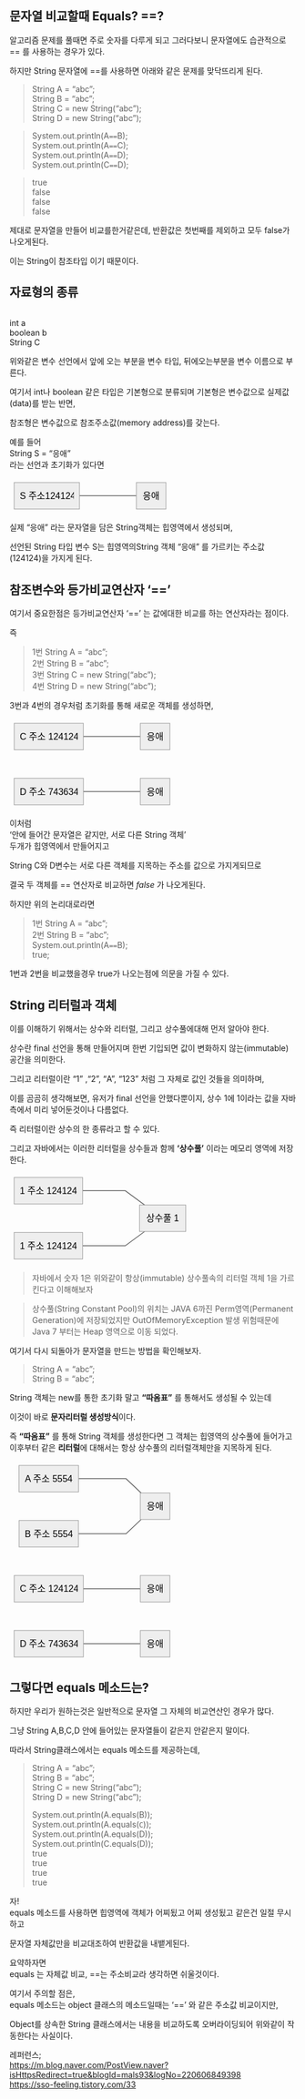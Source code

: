 <h2 id="문자열-비교할때-equals-">문자열 비교할때 Equals? ==?</h2>
<p>알고리즘 문제를 풀때면 주로 숫자를 다루게 되고 그러다보니 문자열에도 습관적으로 == 를 사용하는 경우가 있다.</p>
<p>하지만 String 문자열에 ==를 사용하면 아래와 같은 문제를 맞닥뜨리게 된다.</p>
<blockquote>
<p>String A = “abc”;<br>
String B = “abc”;<br>
String C = new String(“abc”);<br>
String D = new String(“abc”);</p>
</blockquote>
<blockquote>
<p>System.out.println(A<code>==</code>B);<br>
System.out.println(A<code>==</code>C);<br>
System.out.println(A<code>==</code>D);<br>
System.out.println(C<code>==</code>D);</p>
</blockquote>
<blockquote>
<p>true<br>
false<br>
false<br>
false</p>
</blockquote>
<p>제대로 문자열을 만들어 비교를한거같은데, 반환값은 첫번째를 제외하고 모두 false가 나오게된다.</p>
<p>이는 String이 참조타입 이기 때문이다.</p>
<h2 id="자료형의-종류">자료형의 종류</h2>
<p><img src="https://mblogthumb-phinf.pstatic.net/MjAyMDA5MjNfMjEx/MDAxNjAwODUyOTUzMjE1.pWXQyu3gMJF_cghtMZb764FHAyJ6M0J_xOKJNCxtKiwg.Jb3LXhO_D5cuWcHAMceFIZTw-h9z3upyFvv2romZVzMg.PNG.cdi098/image.png?type=w800" alt=""></p>
<p>int a<br>
boolean b<br>
String C</p>
<p>위와같은 변수 선언에서 앞에 오는 부분을 변수 타입, 뒤에오는부분을 변수 이름으로 부른다.</p>
<p>여기서 int나 boolean 같은 타입은 기본형으로 분류되며 기본형은 변수값으로 실제값(data)를 받는 반면,</p>
<p>참조형은 변수값으로 참조주소값(memory address)를 갖는다.</p>
<p>예를 들어<br>
String S = “응애”<br>
라는 선언과 초기화가 있다면</p>
<pre class=" language-mermaid"><svg id="mermaid-svg-dUsdhLpiRHLvkMB8" width="100%" xmlns="http://www.w3.org/2000/svg" xmlns:xlink="http://www.w3.org/1999/xlink" height="62.66666793823242" style="max-width: 282.8645935058594px;" viewBox="0.000003814697265625 0 282.8645935058594 62.66666793823242"><style>#mermaid-svg-dUsdhLpiRHLvkMB8{font-family:"trebuchet ms",verdana,arial,sans-serif;font-size:16px;fill:#000000;}#mermaid-svg-dUsdhLpiRHLvkMB8 .error-icon{fill:#552222;}#mermaid-svg-dUsdhLpiRHLvkMB8 .error-text{fill:#552222;stroke:#552222;}#mermaid-svg-dUsdhLpiRHLvkMB8 .edge-thickness-normal{stroke-width:2px;}#mermaid-svg-dUsdhLpiRHLvkMB8 .edge-thickness-thick{stroke-width:3.5px;}#mermaid-svg-dUsdhLpiRHLvkMB8 .edge-pattern-solid{stroke-dasharray:0;}#mermaid-svg-dUsdhLpiRHLvkMB8 .edge-pattern-dashed{stroke-dasharray:3;}#mermaid-svg-dUsdhLpiRHLvkMB8 .edge-pattern-dotted{stroke-dasharray:2;}#mermaid-svg-dUsdhLpiRHLvkMB8 .marker{fill:#666;stroke:#666;}#mermaid-svg-dUsdhLpiRHLvkMB8 .marker.cross{stroke:#666;}#mermaid-svg-dUsdhLpiRHLvkMB8 svg{font-family:"trebuchet ms",verdana,arial,sans-serif;font-size:16px;}#mermaid-svg-dUsdhLpiRHLvkMB8 .label{font-family:"trebuchet ms",verdana,arial,sans-serif;color:#000000;}#mermaid-svg-dUsdhLpiRHLvkMB8 .cluster-label text{fill:#333;}#mermaid-svg-dUsdhLpiRHLvkMB8 .cluster-label span{color:#333;}#mermaid-svg-dUsdhLpiRHLvkMB8 .label text,#mermaid-svg-dUsdhLpiRHLvkMB8 span{fill:#000000;color:#000000;}#mermaid-svg-dUsdhLpiRHLvkMB8 .node rect,#mermaid-svg-dUsdhLpiRHLvkMB8 .node circle,#mermaid-svg-dUsdhLpiRHLvkMB8 .node ellipse,#mermaid-svg-dUsdhLpiRHLvkMB8 .node polygon,#mermaid-svg-dUsdhLpiRHLvkMB8 .node path{fill:#eee;stroke:#999;stroke-width:1px;}#mermaid-svg-dUsdhLpiRHLvkMB8 .node .label{text-align:center;}#mermaid-svg-dUsdhLpiRHLvkMB8 .node.clickable{cursor:pointer;}#mermaid-svg-dUsdhLpiRHLvkMB8 .arrowheadPath{fill:#333333;}#mermaid-svg-dUsdhLpiRHLvkMB8 .edgePath .path{stroke:#666;stroke-width:1.5px;}#mermaid-svg-dUsdhLpiRHLvkMB8 .flowchart-link{stroke:#666;fill:none;}#mermaid-svg-dUsdhLpiRHLvkMB8 .edgeLabel{background-color:white;text-align:center;}#mermaid-svg-dUsdhLpiRHLvkMB8 .edgeLabel rect{opacity:0.5;background-color:white;fill:white;}#mermaid-svg-dUsdhLpiRHLvkMB8 .cluster rect{fill:hsl(210,66.6666666667%,95%);stroke:#26a;stroke-width:1px;}#mermaid-svg-dUsdhLpiRHLvkMB8 .cluster text{fill:#333;}#mermaid-svg-dUsdhLpiRHLvkMB8 .cluster span{color:#333;}#mermaid-svg-dUsdhLpiRHLvkMB8 div.mermaidTooltip{position:absolute;text-align:center;max-width:200px;padding:2px;font-family:"trebuchet ms",verdana,arial,sans-serif;font-size:12px;background:hsl(-160,0%,93.3333333333%);border:1px solid #26a;border-radius:2px;pointer-events:none;z-index:100;}#mermaid-svg-dUsdhLpiRHLvkMB8:root{--mermaid-font-family:"trebuchet ms",verdana,arial,sans-serif;}#mermaid-svg-dUsdhLpiRHLvkMB8 flowchart{fill:apa;}</style><g><g class="output"><g class="clusters"></g><g class="edgePaths"><g class="edgePath LS-A LE-B" id="L-A-B" style="opacity: 1;"><path class="path" d="M122.86458587646484,31.33333396911621L147.86458587646484,31.33333396911621L172.86458587646484,31.33333396911621L197.86458587646484,31.33333396911621L222.86458587646484,31.33333396911621" marker-end="url(https://stackedit.io/app#arrowhead19)" style="fill:none"></path><defs><marker id="arrowhead19" viewBox="0 0 10 10" refX="9" refY="5" markerUnits="strokeWidth" markerWidth="8" markerHeight="6" orient="auto"><path d="M 0 0 L 0 0 L 0 0 z" style="fill: #333"></path></marker></defs></g></g><g class="edgeLabels"><g class="edgeLabel" transform="" style="opacity: 1;"><g transform="translate(0,0)" class="label"><rect rx="0" ry="0" width="0" height="0"></rect><foreignObject width="0" height="0"><div xmlns="http://www.w3.org/1999/xhtml" style="display: inline-block; white-space: nowrap;"><span id="L-L-A-B" class="edgeLabel L-LS-A' L-LE-B"></span></div></foreignObject></g></g></g><g class="nodes"><g class="node default" id="flowchart-A-74" transform="translate(65.43229293823242,31.33333396911621)" style="opacity: 1;"><rect rx="0" ry="0" x="-57.43229293823242" y="-23.33333396911621" width="114.86458587646484" height="46.66666793823242" class="label-container"></rect><g class="label" transform="translate(0,0)"><g transform="translate(-47.43229293823242,-13.333333969116211)"><foreignObject width="94.86458587646484" height="26.666667938232422"><div xmlns="http://www.w3.org/1999/xhtml" style="display: inline-block; white-space: nowrap;">S 주소124124</div></foreignObject></g></g></g><g class="node default" id="flowchart-B-75" transform="translate(248.86458587646484,31.33333396911621)" style="opacity: 1;"><rect rx="0" ry="0" x="-26" y="-23.33333396911621" width="52" height="46.66666793823242" class="label-container"></rect><g class="label" transform="translate(0,0)"><g transform="translate(-16,-13.333333969116211)"><foreignObject width="32" height="26.666667938232422"><div xmlns="http://www.w3.org/1999/xhtml" style="display: inline-block; white-space: nowrap;">응애</div></foreignObject></g></g></g></g></g></g></svg></pre>
<p>실제 “응애” 라는 문자열을 담은 String객체는 힙영역에서 생성되며,</p>
<p>선언된 String 타입 변수 S는 힙영역의String 객체 “응애” 를 가르키는 주소값(124124)을 가지게 된다.</p>
<h2 id="참조변수와-등가비교연산자-">참조변수와 등가비교연산자 ‘==’</h2>
<p>여기서 중요한점은  등가비교연산자 ‘==’ 는 값에대한 비교를 하는 연산자라는 점이다.</p>
<p>즉</p>
<blockquote>
<p>1번 String A = “abc”;<br>
2번 String B = “abc”;<br>
3번 String C = new String(“abc”);<br>
4번 String D = new String(“abc”);</p>
</blockquote>
<p>3번과 4번의 경우처럼 초기화를 통해 새로운 객체를 생성하면,</p>
<pre class=" language-mermaid"><svg id="mermaid-svg-ovVsBvNV34LdK48z" width="100%" xmlns="http://www.w3.org/2000/svg" xmlns:xlink="http://www.w3.org/1999/xlink" height="159.3333282470703" style="max-width: 289.8021240234375px;" viewBox="0.000003814697265625 0 289.8021240234375 159.3333282470703"><style>#mermaid-svg-ovVsBvNV34LdK48z{font-family:"trebuchet ms",verdana,arial,sans-serif;font-size:16px;fill:#000000;}#mermaid-svg-ovVsBvNV34LdK48z .error-icon{fill:#552222;}#mermaid-svg-ovVsBvNV34LdK48z .error-text{fill:#552222;stroke:#552222;}#mermaid-svg-ovVsBvNV34LdK48z .edge-thickness-normal{stroke-width:2px;}#mermaid-svg-ovVsBvNV34LdK48z .edge-thickness-thick{stroke-width:3.5px;}#mermaid-svg-ovVsBvNV34LdK48z .edge-pattern-solid{stroke-dasharray:0;}#mermaid-svg-ovVsBvNV34LdK48z .edge-pattern-dashed{stroke-dasharray:3;}#mermaid-svg-ovVsBvNV34LdK48z .edge-pattern-dotted{stroke-dasharray:2;}#mermaid-svg-ovVsBvNV34LdK48z .marker{fill:#666;stroke:#666;}#mermaid-svg-ovVsBvNV34LdK48z .marker.cross{stroke:#666;}#mermaid-svg-ovVsBvNV34LdK48z svg{font-family:"trebuchet ms",verdana,arial,sans-serif;font-size:16px;}#mermaid-svg-ovVsBvNV34LdK48z .label{font-family:"trebuchet ms",verdana,arial,sans-serif;color:#000000;}#mermaid-svg-ovVsBvNV34LdK48z .cluster-label text{fill:#333;}#mermaid-svg-ovVsBvNV34LdK48z .cluster-label span{color:#333;}#mermaid-svg-ovVsBvNV34LdK48z .label text,#mermaid-svg-ovVsBvNV34LdK48z span{fill:#000000;color:#000000;}#mermaid-svg-ovVsBvNV34LdK48z .node rect,#mermaid-svg-ovVsBvNV34LdK48z .node circle,#mermaid-svg-ovVsBvNV34LdK48z .node ellipse,#mermaid-svg-ovVsBvNV34LdK48z .node polygon,#mermaid-svg-ovVsBvNV34LdK48z .node path{fill:#eee;stroke:#999;stroke-width:1px;}#mermaid-svg-ovVsBvNV34LdK48z .node .label{text-align:center;}#mermaid-svg-ovVsBvNV34LdK48z .node.clickable{cursor:pointer;}#mermaid-svg-ovVsBvNV34LdK48z .arrowheadPath{fill:#333333;}#mermaid-svg-ovVsBvNV34LdK48z .edgePath .path{stroke:#666;stroke-width:1.5px;}#mermaid-svg-ovVsBvNV34LdK48z .flowchart-link{stroke:#666;fill:none;}#mermaid-svg-ovVsBvNV34LdK48z .edgeLabel{background-color:white;text-align:center;}#mermaid-svg-ovVsBvNV34LdK48z .edgeLabel rect{opacity:0.5;background-color:white;fill:white;}#mermaid-svg-ovVsBvNV34LdK48z .cluster rect{fill:hsl(210,66.6666666667%,95%);stroke:#26a;stroke-width:1px;}#mermaid-svg-ovVsBvNV34LdK48z .cluster text{fill:#333;}#mermaid-svg-ovVsBvNV34LdK48z .cluster span{color:#333;}#mermaid-svg-ovVsBvNV34LdK48z div.mermaidTooltip{position:absolute;text-align:center;max-width:200px;padding:2px;font-family:"trebuchet ms",verdana,arial,sans-serif;font-size:12px;background:hsl(-160,0%,93.3333333333%);border:1px solid #26a;border-radius:2px;pointer-events:none;z-index:100;}#mermaid-svg-ovVsBvNV34LdK48z:root{--mermaid-font-family:"trebuchet ms",verdana,arial,sans-serif;}#mermaid-svg-ovVsBvNV34LdK48z flowchart{fill:apa;}</style><g><g class="output"><g class="clusters"></g><g class="edgePaths"><g class="edgePath LS-A LE-B" id="L-A-B" style="opacity: 1;"><path class="path" d="M129.68229293823242,31.33333396911621L154.80208587646484,31.33333396911621L179.80208587646484,31.33333396911621L204.80208587646484,31.33333396911621L229.80208587646484,31.33333396911621" marker-end="url(https://stackedit.io/app#arrowhead20)" style="fill:none"></path><defs><marker id="arrowhead20" viewBox="0 0 10 10" refX="9" refY="5" markerUnits="strokeWidth" markerWidth="8" markerHeight="6" orient="auto"><path d="M 0 0 L 0 0 L 0 0 z" style="fill: #333"></path></marker></defs></g><g class="edgePath LS-C LE-D" id="L-C-D" style="opacity: 1;"><path class="path" d="M129.80208587646484,128.00000190734863L154.80208587646484,128.00000190734863L179.80208587646484,128.00000190734863L204.80208587646484,128.00000190734863L229.80208587646484,128.00000190734863" marker-end="url(https://stackedit.io/app#arrowhead21)" style="fill:none"></path><defs><marker id="arrowhead21" viewBox="0 0 10 10" refX="9" refY="5" markerUnits="strokeWidth" markerWidth="8" markerHeight="6" orient="auto"><path d="M 0 0 L 0 0 L 0 0 z" style="fill: #333"></path></marker></defs></g></g><g class="edgeLabels"><g class="edgeLabel" transform="" style="opacity: 1;"><g transform="translate(0,0)" class="label"><rect rx="0" ry="0" width="0" height="0"></rect><foreignObject width="0" height="0"><div xmlns="http://www.w3.org/1999/xhtml" style="display: inline-block; white-space: nowrap;"><span id="L-L-A-B" class="edgeLabel L-LS-A' L-LE-B"></span></div></foreignObject></g></g><g class="edgeLabel" transform="" style="opacity: 1;"><g transform="translate(0,0)" class="label"><rect rx="0" ry="0" width="0" height="0"></rect><foreignObject width="0" height="0"><div xmlns="http://www.w3.org/1999/xhtml" style="display: inline-block; white-space: nowrap;"><span id="L-L-C-D" class="edgeLabel L-LS-C' L-LE-D"></span></div></foreignObject></g></g></g><g class="nodes"><g class="node default" id="flowchart-A-80" transform="translate(68.90104293823242,31.33333396911621)" style="opacity: 1;"><rect rx="0" ry="0" x="-60.78125" y="-23.33333396911621" width="121.5625" height="46.66666793823242" class="label-container"></rect><g class="label" transform="translate(0,0)"><g transform="translate(-50.78125,-13.333333969116211)"><foreignObject width="101.5625" height="26.666667938232422"><div xmlns="http://www.w3.org/1999/xhtml" style="display: inline-block; white-space: nowrap;">C 주소 124124</div></foreignObject></g></g></g><g class="node default" id="flowchart-B-81" transform="translate(255.80208587646484,31.33333396911621)" style="opacity: 1;"><rect rx="0" ry="0" x="-26" y="-23.33333396911621" width="52" height="46.66666793823242" class="label-container"></rect><g class="label" transform="translate(0,0)"><g transform="translate(-16,-13.333333969116211)"><foreignObject width="32" height="26.666667938232422"><div xmlns="http://www.w3.org/1999/xhtml" style="display: inline-block; white-space: nowrap;">응애</div></foreignObject></g></g></g><g class="node default" id="flowchart-C-82" transform="translate(68.90104293823242,128.00000190734863)" style="opacity: 1;"><rect rx="0" ry="0" x="-60.90104293823242" y="-23.33333396911621" width="121.80208587646484" height="46.66666793823242" class="label-container"></rect><g class="label" transform="translate(0,0)"><g transform="translate(-50.90104293823242,-13.333333969116211)"><foreignObject width="101.80208587646484" height="26.666667938232422"><div xmlns="http://www.w3.org/1999/xhtml" style="display: inline-block; white-space: nowrap;">D 주소 743634</div></foreignObject></g></g></g><g class="node default" id="flowchart-D-83" transform="translate(255.80208587646484,128.00000190734863)" style="opacity: 1;"><rect rx="0" ry="0" x="-26" y="-23.33333396911621" width="52" height="46.66666793823242" class="label-container"></rect><g class="label" transform="translate(0,0)"><g transform="translate(-16,-13.333333969116211)"><foreignObject width="32" height="26.666667938232422"><div xmlns="http://www.w3.org/1999/xhtml" style="display: inline-block; white-space: nowrap;">응애</div></foreignObject></g></g></g></g></g></g></svg></pre>
<p>이처럼<br>
‘안에 들어간 문자열은 같지만, 서로 다른 String 객체’<br>
두개가 힙영역에서 만들어지고</p>
<p>String C와 D변수는 서로 다른 객체를 지목하는 주소를 값으로 가지게되므로</p>
<p>결국 두 객체를 == 연산자로 비교하면 <em>false</em> 가 나오게된다.</p>
<p>하지만 위의 논리대로라면</p>
<blockquote>
<p>1번 String A = “abc”;<br>
2번 String B = “abc”;<br>
System.out.println(A<code>==</code>B);<br>
true;</p>
</blockquote>
<p>1번과 2번을 비교했을경우 true가 나오는점에 의문을 가질 수 있다.</p>
<h2 id="string-리터럴과-객체">String 리터럴과 객체</h2>
<p>이를 이해하기 위해서는 상수와 리터럴, 그리고 상수풀에대해 먼저 알아야 한다.</p>
<p>상수란 final 선언을 통해 만들어지며 한번 기입되면 값이 변화하지 않는(immutable) 공간을 의미한다.</p>
<p>그리고 리터럴이란 “1” ,“2”, “A”, “123”  처럼 그 자체로 값인 것들을 의미하며,</p>
<p>이를 곰곰히 생각해보면, 유저가 final 선언을 안했다뿐이지, 상수 1에 1이라는 값을 자바측에서 미리 넣어둔것이나 다름없다.</p>
<p>즉 리터럴이란 상수의 한 종류라고 할 수 있다.</p>
<p>그리고 자바에서는 이러한 리터럴을 상수들과 함께 <strong>‘상수풀’</strong> 이라는 메모리 영역에 저장한다.</p>
<pre class=" language-mermaid"><svg id="mermaid-svg-4NsHeIo5qmwRVw2q" width="100%" xmlns="http://www.w3.org/2000/svg" xmlns:xlink="http://www.w3.org/1999/xlink" height="159.3333282470703" style="max-width: 317.59375px;" viewBox="0 0 317.59375 159.3333282470703"><style>#mermaid-svg-4NsHeIo5qmwRVw2q{font-family:"trebuchet ms",verdana,arial,sans-serif;font-size:16px;fill:#000000;}#mermaid-svg-4NsHeIo5qmwRVw2q .error-icon{fill:#552222;}#mermaid-svg-4NsHeIo5qmwRVw2q .error-text{fill:#552222;stroke:#552222;}#mermaid-svg-4NsHeIo5qmwRVw2q .edge-thickness-normal{stroke-width:2px;}#mermaid-svg-4NsHeIo5qmwRVw2q .edge-thickness-thick{stroke-width:3.5px;}#mermaid-svg-4NsHeIo5qmwRVw2q .edge-pattern-solid{stroke-dasharray:0;}#mermaid-svg-4NsHeIo5qmwRVw2q .edge-pattern-dashed{stroke-dasharray:3;}#mermaid-svg-4NsHeIo5qmwRVw2q .edge-pattern-dotted{stroke-dasharray:2;}#mermaid-svg-4NsHeIo5qmwRVw2q .marker{fill:#666;stroke:#666;}#mermaid-svg-4NsHeIo5qmwRVw2q .marker.cross{stroke:#666;}#mermaid-svg-4NsHeIo5qmwRVw2q svg{font-family:"trebuchet ms",verdana,arial,sans-serif;font-size:16px;}#mermaid-svg-4NsHeIo5qmwRVw2q .label{font-family:"trebuchet ms",verdana,arial,sans-serif;color:#000000;}#mermaid-svg-4NsHeIo5qmwRVw2q .cluster-label text{fill:#333;}#mermaid-svg-4NsHeIo5qmwRVw2q .cluster-label span{color:#333;}#mermaid-svg-4NsHeIo5qmwRVw2q .label text,#mermaid-svg-4NsHeIo5qmwRVw2q span{fill:#000000;color:#000000;}#mermaid-svg-4NsHeIo5qmwRVw2q .node rect,#mermaid-svg-4NsHeIo5qmwRVw2q .node circle,#mermaid-svg-4NsHeIo5qmwRVw2q .node ellipse,#mermaid-svg-4NsHeIo5qmwRVw2q .node polygon,#mermaid-svg-4NsHeIo5qmwRVw2q .node path{fill:#eee;stroke:#999;stroke-width:1px;}#mermaid-svg-4NsHeIo5qmwRVw2q .node .label{text-align:center;}#mermaid-svg-4NsHeIo5qmwRVw2q .node.clickable{cursor:pointer;}#mermaid-svg-4NsHeIo5qmwRVw2q .arrowheadPath{fill:#333333;}#mermaid-svg-4NsHeIo5qmwRVw2q .edgePath .path{stroke:#666;stroke-width:1.5px;}#mermaid-svg-4NsHeIo5qmwRVw2q .flowchart-link{stroke:#666;fill:none;}#mermaid-svg-4NsHeIo5qmwRVw2q .edgeLabel{background-color:white;text-align:center;}#mermaid-svg-4NsHeIo5qmwRVw2q .edgeLabel rect{opacity:0.5;background-color:white;fill:white;}#mermaid-svg-4NsHeIo5qmwRVw2q .cluster rect{fill:hsl(210,66.6666666667%,95%);stroke:#26a;stroke-width:1px;}#mermaid-svg-4NsHeIo5qmwRVw2q .cluster text{fill:#333;}#mermaid-svg-4NsHeIo5qmwRVw2q .cluster span{color:#333;}#mermaid-svg-4NsHeIo5qmwRVw2q div.mermaidTooltip{position:absolute;text-align:center;max-width:200px;padding:2px;font-family:"trebuchet ms",verdana,arial,sans-serif;font-size:12px;background:hsl(-160,0%,93.3333333333%);border:1px solid #26a;border-radius:2px;pointer-events:none;z-index:100;}#mermaid-svg-4NsHeIo5qmwRVw2q:root{--mermaid-font-family:"trebuchet ms",verdana,arial,sans-serif;}#mermaid-svg-4NsHeIo5qmwRVw2q flowchart{fill:apa;}</style><g><g class="output"><g class="clusters"></g><g class="edgePaths"><g class="edgePath LS-A LE-B" id="L-A-B" style="opacity: 1;"><path class="path" d="M128.375,31.33333396911621L153.375,31.33333396911621L178.375,31.33333396911621L203.375,31.33333396911621L237.31088317429268,56.33333396911621" marker-end="url(https://stackedit.io/app#arrowhead22)" style="fill:none"></path><defs><marker id="arrowhead22" viewBox="0 0 10 10" refX="9" refY="5" markerUnits="strokeWidth" markerWidth="8" markerHeight="6" orient="auto"><path d="M 0 0 L 0 0 L 0 0 z" style="fill: #333"></path></marker></defs></g><g class="edgePath LS-C LE-B" id="L-C-B" style="opacity: 1;"><path class="path" d="M128.375,128.00000190734863L153.375,128.00000190734863L178.375,128.00000190734863L203.375,128.00000190734863L237.31088317429268,103.00000190734863" marker-end="url(https://stackedit.io/app#arrowhead23)" style="fill:none"></path><defs><marker id="arrowhead23" viewBox="0 0 10 10" refX="9" refY="5" markerUnits="strokeWidth" markerWidth="8" markerHeight="6" orient="auto"><path d="M 0 0 L 0 0 L 0 0 z" style="fill: #333"></path></marker></defs></g></g><g class="edgeLabels"><g class="edgeLabel" transform="" style="opacity: 1;"><g transform="translate(0,0)" class="label"><rect rx="0" ry="0" width="0" height="0"></rect><foreignObject width="0" height="0"><div xmlns="http://www.w3.org/1999/xhtml" style="display: inline-block; white-space: nowrap;"><span id="L-L-A-B" class="edgeLabel L-LS-A' L-LE-B"></span></div></foreignObject></g></g><g class="edgeLabel" transform="" style="opacity: 1;"><g transform="translate(0,0)" class="label"><rect rx="0" ry="0" width="0" height="0"></rect><foreignObject width="0" height="0"><div xmlns="http://www.w3.org/1999/xhtml" style="display: inline-block; white-space: nowrap;"><span id="L-L-C-B" class="edgeLabel L-LS-C' L-LE-B"></span></div></foreignObject></g></g></g><g class="nodes"><g class="node default" id="flowchart-A-88" transform="translate(68.1875,31.33333396911621)" style="opacity: 1;"><rect rx="0" ry="0" x="-60.1875" y="-23.33333396911621" width="120.375" height="46.66666793823242" class="label-container"></rect><g class="label" transform="translate(0,0)"><g transform="translate(-50.1875,-13.333333969116211)"><foreignObject width="100.375" height="26.666667938232422"><div xmlns="http://www.w3.org/1999/xhtml" style="display: inline-block; white-space: nowrap;">1 주소 124124</div></foreignObject></g></g></g><g class="node default" id="flowchart-B-89" transform="translate(268.984375,79.66666793823242)" style="opacity: 1;"><rect rx="0" ry="0" x="-40.609375" y="-23.33333396911621" width="81.21875" height="46.66666793823242" class="label-container"></rect><g class="label" transform="translate(0,0)"><g transform="translate(-30.609375,-13.333333969116211)"><foreignObject width="61.21875" height="26.666667938232422"><div xmlns="http://www.w3.org/1999/xhtml" style="display: inline-block; white-space: nowrap;">상수풀 1</div></foreignObject></g></g></g><g class="node default" id="flowchart-C-90" transform="translate(68.1875,128.00000190734863)" style="opacity: 1;"><rect rx="0" ry="0" x="-60.1875" y="-23.33333396911621" width="120.375" height="46.66666793823242" class="label-container"></rect><g class="label" transform="translate(0,0)"><g transform="translate(-50.1875,-13.333333969116211)"><foreignObject width="100.375" height="26.666667938232422"><div xmlns="http://www.w3.org/1999/xhtml" style="display: inline-block; white-space: nowrap;">1 주소 124124</div></foreignObject></g></g></g></g></g></g></svg></pre>
<blockquote>
<p>자바에서 숫자 1은 위와같이 항상(immutable) 상수풀속의 리터럴 객체 1을 가르킨다고 이해해보자</p>
</blockquote>
<blockquote>
<p>상수풀(String Constant Pool)의 위치는 JAVA 6까진 Perm영역(Permanent Generation)에 저장되었지만 OutOfMemoryException 발생 위험때문에 Java 7 부터는 Heap 영역으로 이동 되었다.</p>
</blockquote>
<p>여기서 다시 되돌아가 문자열을 만드는 방법을 확인해보자.</p>
<blockquote>
<p>String A = “abc”;<br>
String B = “abc”;</p>
</blockquote>
<p>String 객체는 new를 통한 초기화 말고  <strong>“따옴표”</strong> 를 통해서도 생성될 수 있는데</p>
<p>이것이 바로 <strong>문자리터럴 생성방식</strong>이다.</p>
<p>즉 <strong>“따옴표”</strong> 를 통해 String 객체를 생성한다면 그 객체는 힙영역의 상수풀에 들어가고 이후부터 같은 <strong>리터럴</strong>에 대해서는 항상 상수풀의 리터럴객체만을 지목하게 된다.</p>
<pre class=" language-mermaid"><svg id="mermaid-svg-snO2geN0JPSp8vg3" width="100%" xmlns="http://www.w3.org/2000/svg" xmlns:xlink="http://www.w3.org/1999/xlink" height="352.6666564941406" style="max-width: 289.8021240234375px;" viewBox="0.000003814697265625 0 289.8021240234375 352.6666564941406"><style>#mermaid-svg-snO2geN0JPSp8vg3{font-family:"trebuchet ms",verdana,arial,sans-serif;font-size:16px;fill:#000000;}#mermaid-svg-snO2geN0JPSp8vg3 .error-icon{fill:#552222;}#mermaid-svg-snO2geN0JPSp8vg3 .error-text{fill:#552222;stroke:#552222;}#mermaid-svg-snO2geN0JPSp8vg3 .edge-thickness-normal{stroke-width:2px;}#mermaid-svg-snO2geN0JPSp8vg3 .edge-thickness-thick{stroke-width:3.5px;}#mermaid-svg-snO2geN0JPSp8vg3 .edge-pattern-solid{stroke-dasharray:0;}#mermaid-svg-snO2geN0JPSp8vg3 .edge-pattern-dashed{stroke-dasharray:3;}#mermaid-svg-snO2geN0JPSp8vg3 .edge-pattern-dotted{stroke-dasharray:2;}#mermaid-svg-snO2geN0JPSp8vg3 .marker{fill:#666;stroke:#666;}#mermaid-svg-snO2geN0JPSp8vg3 .marker.cross{stroke:#666;}#mermaid-svg-snO2geN0JPSp8vg3 svg{font-family:"trebuchet ms",verdana,arial,sans-serif;font-size:16px;}#mermaid-svg-snO2geN0JPSp8vg3 .label{font-family:"trebuchet ms",verdana,arial,sans-serif;color:#000000;}#mermaid-svg-snO2geN0JPSp8vg3 .cluster-label text{fill:#333;}#mermaid-svg-snO2geN0JPSp8vg3 .cluster-label span{color:#333;}#mermaid-svg-snO2geN0JPSp8vg3 .label text,#mermaid-svg-snO2geN0JPSp8vg3 span{fill:#000000;color:#000000;}#mermaid-svg-snO2geN0JPSp8vg3 .node rect,#mermaid-svg-snO2geN0JPSp8vg3 .node circle,#mermaid-svg-snO2geN0JPSp8vg3 .node ellipse,#mermaid-svg-snO2geN0JPSp8vg3 .node polygon,#mermaid-svg-snO2geN0JPSp8vg3 .node path{fill:#eee;stroke:#999;stroke-width:1px;}#mermaid-svg-snO2geN0JPSp8vg3 .node .label{text-align:center;}#mermaid-svg-snO2geN0JPSp8vg3 .node.clickable{cursor:pointer;}#mermaid-svg-snO2geN0JPSp8vg3 .arrowheadPath{fill:#333333;}#mermaid-svg-snO2geN0JPSp8vg3 .edgePath .path{stroke:#666;stroke-width:1.5px;}#mermaid-svg-snO2geN0JPSp8vg3 .flowchart-link{stroke:#666;fill:none;}#mermaid-svg-snO2geN0JPSp8vg3 .edgeLabel{background-color:white;text-align:center;}#mermaid-svg-snO2geN0JPSp8vg3 .edgeLabel rect{opacity:0.5;background-color:white;fill:white;}#mermaid-svg-snO2geN0JPSp8vg3 .cluster rect{fill:hsl(210,66.6666666667%,95%);stroke:#26a;stroke-width:1px;}#mermaid-svg-snO2geN0JPSp8vg3 .cluster text{fill:#333;}#mermaid-svg-snO2geN0JPSp8vg3 .cluster span{color:#333;}#mermaid-svg-snO2geN0JPSp8vg3 div.mermaidTooltip{position:absolute;text-align:center;max-width:200px;padding:2px;font-family:"trebuchet ms",verdana,arial,sans-serif;font-size:12px;background:hsl(-160,0%,93.3333333333%);border:1px solid #26a;border-radius:2px;pointer-events:none;z-index:100;}#mermaid-svg-snO2geN0JPSp8vg3:root{--mermaid-font-family:"trebuchet ms",verdana,arial,sans-serif;}#mermaid-svg-snO2geN0JPSp8vg3 flowchart{fill:apa;}</style><g><g class="output"><g class="clusters"></g><g class="edgePaths"><g class="edgePath LS-x LE-f" id="L-x-f" style="opacity: 1;"><path class="path" d="M121.22396087646484,31.33333396911621L154.80208587646484,31.33333396911621L179.80208587646484,31.33333396911621L204.80208587646484,31.33333396911621L231.1813958742956,56.33333396911621" marker-end="url(https://stackedit.io/app#arrowhead24)" style="fill:none"></path><defs><marker id="arrowhead24" viewBox="0 0 10 10" refX="9" refY="5" markerUnits="strokeWidth" markerWidth="8" markerHeight="6" orient="auto"><path d="M 0 0 L 0 0 L 0 0 z" style="fill: #333"></path></marker></defs></g><g class="edgePath LS-z LE-f" id="L-z-f" style="opacity: 1;"><path class="path" d="M121.03125,128.00000190734863L154.80208587646484,128.00000190734863L179.80208587646484,128.00000190734863L204.80208587646484,128.00000190734863L231.1813958742956,103.00000190734863" marker-end="url(https://stackedit.io/app#arrowhead25)" style="fill:none"></path><defs><marker id="arrowhead25" viewBox="0 0 10 10" refX="9" refY="5" markerUnits="strokeWidth" markerWidth="8" markerHeight="6" orient="auto"><path d="M 0 0 L 0 0 L 0 0 z" style="fill: #333"></path></marker></defs></g><g class="edgePath LS-A LE-B" id="L-A-B" style="opacity: 1;"><path class="path" d="M129.68229293823242,224.66666984558105L154.80208587646484,224.66666984558105L179.80208587646484,224.66666984558105L204.80208587646484,224.66666984558105L229.80208587646484,224.66666984558105" marker-end="url(https://stackedit.io/app#arrowhead26)" style="fill:none"></path><defs><marker id="arrowhead26" viewBox="0 0 10 10" refX="9" refY="5" markerUnits="strokeWidth" markerWidth="8" markerHeight="6" orient="auto"><path d="M 0 0 L 0 0 L 0 0 z" style="fill: #333"></path></marker></defs></g><g class="edgePath LS-C LE-D" id="L-C-D" style="opacity: 1;"><path class="path" d="M129.80208587646484,321.3333377838135L154.80208587646484,321.3333377838135L179.80208587646484,321.3333377838135L204.80208587646484,321.3333377838135L229.80208587646484,321.3333377838135" marker-end="url(https://stackedit.io/app#arrowhead27)" style="fill:none"></path><defs><marker id="arrowhead27" viewBox="0 0 10 10" refX="9" refY="5" markerUnits="strokeWidth" markerWidth="8" markerHeight="6" orient="auto"><path d="M 0 0 L 0 0 L 0 0 z" style="fill: #333"></path></marker></defs></g></g><g class="edgeLabels"><g class="edgeLabel" transform="" style="opacity: 1;"><g transform="translate(0,0)" class="label"><rect rx="0" ry="0" width="0" height="0"></rect><foreignObject width="0" height="0"><div xmlns="http://www.w3.org/1999/xhtml" style="display: inline-block; white-space: nowrap;"><span id="L-L-x-f" class="edgeLabel L-LS-x' L-LE-f"></span></div></foreignObject></g></g><g class="edgeLabel" transform="" style="opacity: 1;"><g transform="translate(0,0)" class="label"><rect rx="0" ry="0" width="0" height="0"></rect><foreignObject width="0" height="0"><div xmlns="http://www.w3.org/1999/xhtml" style="display: inline-block; white-space: nowrap;"><span id="L-L-z-f" class="edgeLabel L-LS-z' L-LE-f"></span></div></foreignObject></g></g><g class="edgeLabel" transform="" style="opacity: 1;"><g transform="translate(0,0)" class="label"><rect rx="0" ry="0" width="0" height="0"></rect><foreignObject width="0" height="0"><div xmlns="http://www.w3.org/1999/xhtml" style="display: inline-block; white-space: nowrap;"><span id="L-L-A-B" class="edgeLabel L-LS-A' L-LE-B"></span></div></foreignObject></g></g><g class="edgeLabel" transform="" style="opacity: 1;"><g transform="translate(0,0)" class="label"><rect rx="0" ry="0" width="0" height="0"></rect><foreignObject width="0" height="0"><div xmlns="http://www.w3.org/1999/xhtml" style="display: inline-block; white-space: nowrap;"><span id="L-L-C-D" class="edgeLabel L-LS-C' L-LE-D"></span></div></foreignObject></g></g></g><g class="nodes"><g class="node default" id="flowchart-x-100" transform="translate(68.90104293823242,31.33333396911621)" style="opacity: 1;"><rect rx="0" ry="0" x="-52.32291793823242" y="-23.33333396911621" width="104.64583587646484" height="46.66666793823242" class="label-container"></rect><g class="label" transform="translate(0,0)"><g transform="translate(-42.32291793823242,-13.333333969116211)"><foreignObject width="84.64583587646484" height="26.666667938232422"><div xmlns="http://www.w3.org/1999/xhtml" style="display: inline-block; white-space: nowrap;">A 주소 5554</div></foreignObject></g></g></g><g class="node default" id="flowchart-f-101" transform="translate(255.80208587646484,79.66666793823242)" style="opacity: 1;"><rect rx="0" ry="0" x="-26" y="-23.33333396911621" width="52" height="46.66666793823242" class="label-container"></rect><g class="label" transform="translate(0,0)"><g transform="translate(-16,-13.333333969116211)"><foreignObject width="32" height="26.666667938232422"><div xmlns="http://www.w3.org/1999/xhtml" style="display: inline-block; white-space: nowrap;">응애</div></foreignObject></g></g></g><g class="node default" id="flowchart-z-102" transform="translate(68.90104293823242,128.00000190734863)" style="opacity: 1;"><rect rx="0" ry="0" x="-52.130210876464844" y="-23.33333396911621" width="104.26042175292969" height="46.66666793823242" class="label-container"></rect><g class="label" transform="translate(0,0)"><g transform="translate(-42.130210876464844,-13.333333969116211)"><foreignObject width="84.26042175292969" height="26.666667938232422"><div xmlns="http://www.w3.org/1999/xhtml" style="display: inline-block; white-space: nowrap;">B 주소 5554</div></foreignObject></g></g></g><g class="node default" id="flowchart-A-104" transform="translate(68.90104293823242,224.66666984558105)" style="opacity: 1;"><rect rx="0" ry="0" x="-60.78125" y="-23.33333396911621" width="121.5625" height="46.66666793823242" class="label-container"></rect><g class="label" transform="translate(0,0)"><g transform="translate(-50.78125,-13.333333969116211)"><foreignObject width="101.5625" height="26.666667938232422"><div xmlns="http://www.w3.org/1999/xhtml" style="display: inline-block; white-space: nowrap;">C 주소 124124</div></foreignObject></g></g></g><g class="node default" id="flowchart-B-105" transform="translate(255.80208587646484,224.66666984558105)" style="opacity: 1;"><rect rx="0" ry="0" x="-26" y="-23.33333396911621" width="52" height="46.66666793823242" class="label-container"></rect><g class="label" transform="translate(0,0)"><g transform="translate(-16,-13.333333969116211)"><foreignObject width="32" height="26.666667938232422"><div xmlns="http://www.w3.org/1999/xhtml" style="display: inline-block; white-space: nowrap;">응애</div></foreignObject></g></g></g><g class="node default" id="flowchart-C-106" transform="translate(68.90104293823242,321.3333377838135)" style="opacity: 1;"><rect rx="0" ry="0" x="-60.90104293823242" y="-23.33333396911621" width="121.80208587646484" height="46.66666793823242" class="label-container"></rect><g class="label" transform="translate(0,0)"><g transform="translate(-50.90104293823242,-13.333333969116211)"><foreignObject width="101.80208587646484" height="26.666667938232422"><div xmlns="http://www.w3.org/1999/xhtml" style="display: inline-block; white-space: nowrap;">D 주소 743634</div></foreignObject></g></g></g><g class="node default" id="flowchart-D-107" transform="translate(255.80208587646484,321.3333377838135)" style="opacity: 1;"><rect rx="0" ry="0" x="-26" y="-23.33333396911621" width="52" height="46.66666793823242" class="label-container"></rect><g class="label" transform="translate(0,0)"><g transform="translate(-16,-13.333333969116211)"><foreignObject width="32" height="26.666667938232422"><div xmlns="http://www.w3.org/1999/xhtml" style="display: inline-block; white-space: nowrap;">응애</div></foreignObject></g></g></g></g></g></g></svg></pre>
<h2 id="그렇다면-equals-메소드는">그렇다면 equals 메소드는?</h2>
<p>하지만 우리가 원하는것은 일반적으로 문자열 그 자체의 비교연산인 경우가 많다.</p>
<p>그냥 String A,B,C,D 안에 들어있는 문자열들이 같은지 안같은지 말이다.</p>
<p>따라서 String클래스에서는 equals 메소드를 제공하는데,</p>
<blockquote>
<p>String A = “abc”;<br>
String B = “abc”;<br>
String C = new String(“abc”);<br>
String D = new String(“abc”);</p>
<p>System.out.println(A.equals(B));<br>
System.out.println(A.equals(<code>C</code>));<br>
System.out.println(A.equals(D));<br>
System.out.println(C.equals(D));<br>
true<br>
true<br>
true<br>
true</p>
</blockquote>
<p>자!<br>
equals 메소드를 사용하면 힙영역에 객체가 어찌됬고 어찌 생성됬고 같은건 일절 무시하고</p>
<p>문자열 자체값만을 비교대조하여 반환값을 내뱉게된다.</p>
<p>요약하자면<br>
equals 는 자체값 비교,  ==는 주소비교라 생각하면 쉬울것이다.</p>
<p>여기서 주의할 점은,<br>
equals 메소드는 object 클래스의 메소드일때는 ‘==’ 와 같은 주소값 비교이지만,</p>
<p>Object를 상속한 String 클래스에서는 내용을 비교하도록 오버라이딩되어 위와같이 작동한다는 사실이다.</p>
<p>레퍼런스;<br>
<a href="https://m.blog.naver.com/PostView.naver?isHttpsRedirect=true&amp;blogId=mals93&amp;logNo=220606849398">https://m.blog.naver.com/PostView.naver?isHttpsRedirect=true&amp;blogId=mals93&amp;logNo=220606849398</a><br>
<a href="https://sso-feeling.tistory.com/33">https://sso-feeling.tistory.com/33</a></p>

